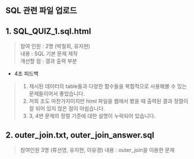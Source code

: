 ## SQL 관련 파일 업로드 

## 1. SQL_QUIZ_1.sql.html

 > 참여 인원 : 2명 (박철희, 유지현) <br>
 > 내용 : SQL 기본 문제 제작 <br>
 > 개선할 점 : 결과 출력 부분 
   
 * 4조 피드백

 > 1. 제시된 데이터의 table들과 다양한 함수들을 복합적으로 사용해볼 수 있는 문제들이어서 좋았습니다.
 > 2. 저희 조도 마찬가지이지만 html 파일을 웹에서 봤을 때 출력된 결과 정렬이 잘 되어 있지 않은 점이 아쉽습니다.
 > 3. 3, 4번 문제의 정렬 기준에 대한 설명이 누락되어 있습니다.

## 2. outer_join.txt, outer_join_answer.sql
 > 참여인원 3명 (류선영, 유지현, 이유경)
 > 내용 : outer_join을 이용한 문제
